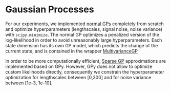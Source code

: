 # Gaussian Processes

For our experiments, we implemented [normal GPs](gaussian_process.py) completely from scratch and optimize hyperparameters (lengthscales, signal noise, noise variance) with `scipy.minimize`.
The normal GP optimizes a penalized version of the log-likelihood in order to avoid unreasonably large hyperparameters.
Each state dimension has its own GP model, which predicts the change of the current state, and is contained in the wrapper [MultivarianceGP](multivariate_gp.py)

In order to be more computationally efficient, [Sparse GP](sparse_multivariate_gp.py) approximations are implemented based on GPy. 
However, GPy does not allow to optimize custom likelihoods directly,
consequently we constrain the hyperparameter optimization for lengthscales 
between \[0,300\] and for noise variance between \[1e-3, 1e-10\].  

